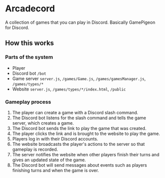 # Arcadecord

A collection of games that you can play in Discord. Basically GamePigeon for Discord.

## How this works

### Parts of the system

* Player
* Discord bot `/bot`
* Game server `server.js`, `/games/Game.js`, `/games/gamesManager.js`, `/games/types/*`
* Website `server.js`, `/games/types/*/index.html`, `/public`

### Gameplay process

1. The player can create a game with a Discord slash command. 
2. The Discord bot listens for the slash command and tells the game server, which creates a game. 
3. The Discord bot sends the link to play the game that was created. 
4. The player clicks the link and is brought to the website to play the game.
6. Players log in with their Discord accounts. 
5. The website broadcasts the player's actions to the server so that gameplay is recorded.
6. The server notifies the website when other players finish their turns and gives an updated state of the game. 
7. The Discord bot will send messages about events such as players finishing turns and when the game is over. 

